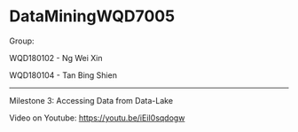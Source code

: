 # DataMiningWQD7005

Group: 

WQD180102 - Ng Wei Xin 

WQD180104 - Tan Bing Shien 

--------------

Milestone 3: Accessing Data from Data-Lake 

Video on Youtube: https://youtu.be/iEiI0sqdogw 
